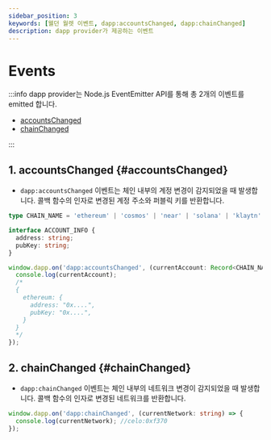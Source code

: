 ```yaml
---
sidebar_position: 3
keywords: [웰던 월렛 이벤트, dapp:accountsChanged, dapp:chainChanged]
description: dapp provider가 제공하는 이벤트
---
```


# Events

:::info
dapp provider는 Node.js EventEmitter API를 통해 총 2개의 이벤트를 emitted 합니다.

- [accountsChanged](#accountsChanged)
- [chainChanged](#chainChanged)

:::

## 1. accountsChanged {#accountsChanged}

- `dapp:accountsChanged` 이벤트는 체인 내부의 계정 변경이 감지되었을 때 발생합니다. 콜백 함수의 인자로 변경된 계정 주소와 퍼블릭 키를 반환합니다.

```typescript
type CHAIN_NAME = 'ethereum' | 'cosmos' | 'near' | 'solana' | 'klaytn' | 'celo' | 'neon';

interface ACCOUNT_INFO {
  address: string;
  pubKey: string;
}

window.dapp.on('dapp:accountsChanged', (currentAccount: Record<CHAIN_NAME, ACCOUNT_INFO>) => {
  console.log(currentAccount);
  /*
  {
    ethereum: {
      address: "0x....",
      pubKey: "0x....",
    }
  }
  */
});
```

## 2. chainChanged {#chainChanged}

- `dapp:chainChanged` 이벤트는 체인 내부의 네트워크 변경이 감지되었을 때 발생합니다. 콜백 함수의 인자로 변경된 네트워크를 반환합니다.

```typescript
window.dapp.on('dapp:chainChanged', (currentNetwork: string) => {
  console.log(currentNetwork); //celo:0xf370
});
```
